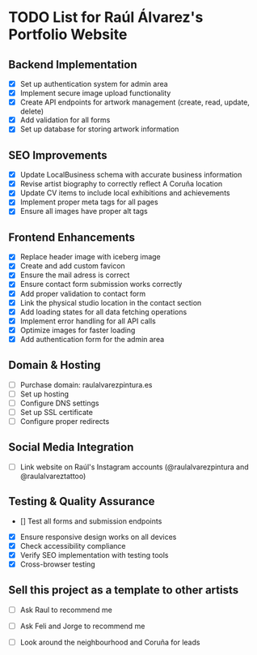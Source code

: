 
# TODO List for Raúl Álvarez's Portfolio Website

## Backend Implementation
- [x] Set up authentication system for admin area
- [x] Implement secure image upload functionality
- [x] Create API endpoints for artwork management (create, read, update, delete)
- [x] Add validation for all forms
- [x] Set up database for storing artwork information

## SEO Improvements
- [x] Update LocalBusiness schema with accurate business information
- [x] Revise artist biography to correctly reflect A Coruña location
- [x] Update CV items to include local exhibitions and achievements
- [x] Implement proper meta tags for all pages
- [x] Ensure all images have proper alt tags

## Frontend Enhancements
- [x] Replace header image with iceberg image
- [x] Create and add custom favicon
- [x] Ensure the mail adress is correct
- [x] Ensure contact form submission works correctly
- [x] Add proper validation to contact form
- [x] Link the physical studio location in the contact section
- [x] Add loading states for all data fetching operations
- [x] Implement error handling for all API calls
- [x] Optimize images for faster loading
- [x] Add authentication form for the admin area

## Domain & Hosting
- [ ] Purchase domain: raulalvarezpintura.es
- [ ] Set up hosting
- [ ] Configure DNS settings
- [ ] Set up SSL certificate
- [ ] Configure proper redirects

## Social Media Integration
- [ ] Link website on Raúl's Instagram accounts (@raulalvarezpintura and @raulalvareztattoo)

## Testing & Quality Assurance
- [] Test all forms and submission endpoints
- [x] Ensure responsive design works on all devices
- [x] Check accessibility compliance
- [x] Verify SEO implementation with testing tools
- [x] Cross-browser testing

## Sell this project as a template to other artists
- [ ] Ask Raul to recommend me
- [ ] Ask Feli and Jorge to recommend me
- [ ] Look around the neighbourhood and Coruña for leads

